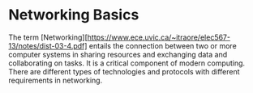 # Networking Basics

The term [Networking][https://www.ece.uvic.ca/~itraore/elec567-13/notes/dist-03-4.pdf] entails the connection between two or more computer systems in sharing resources and exchanging data and collaborating on tasks.
It is a critical component of modern computing.
There are different types of technologies and protocols with different requirements in networking.


